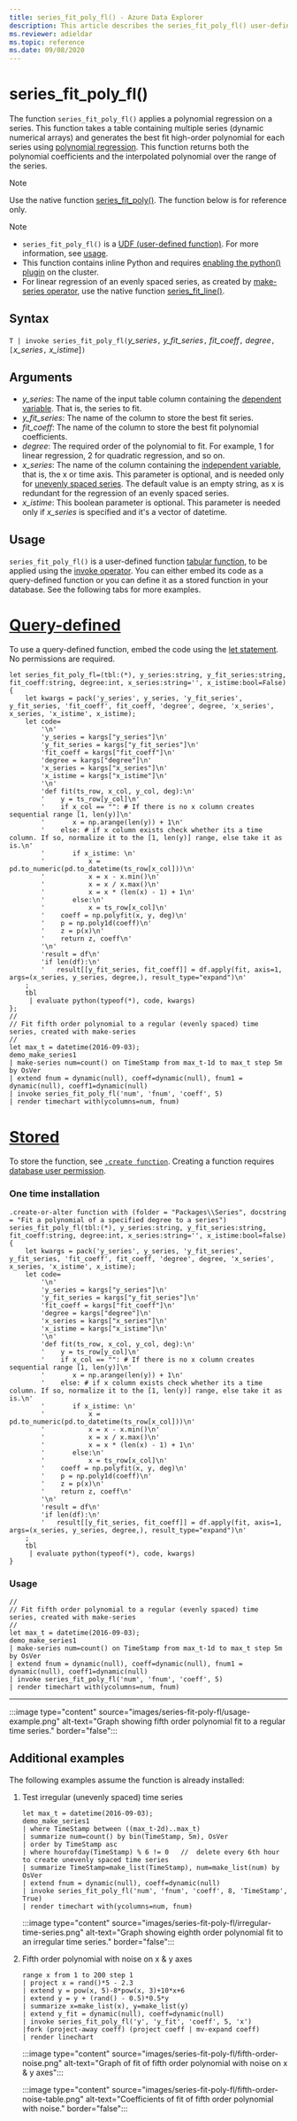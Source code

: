 ```yaml
---
title: series_fit_poly_fl() - Azure Data Explorer
description: This article describes the series_fit_poly_fl() user-defined function in Azure Data Explorer.
ms.reviewer: adieldar
ms.topic: reference
ms.date: 09/08/2020
---
```

# series_fit_poly_fl()

The function `series_fit_poly_fl()` applies a polynomial regression on a series. This function takes a table containing multiple series (dynamic numerical arrays) and generates the best fit high-order polynomial for each series using [polynomial regression](https://en.wikipedia.org/wiki/Polynomial_regression). This function returns both the polynomial coefficients and the interpolated polynomial over the range of the series.

> [!NOTE]
> Use the native function [series_fit_poly()](../query/series-fit-poly-function.md). The function below is for reference only.


> [!NOTE]
> * `series_fit_poly_fl()` is a [UDF (user-defined function)](../query/functions/user-defined-functions.md). For more information, see [usage](#usage).
> * This function contains inline Python and requires [enabling the python() plugin](../query/pythonplugin.md#enable-the-plugin) on the cluster.
> * For linear regression of an evenly spaced series, as created by [make-series operator](../query/make-seriesoperator.md), use the native function [series_fit_line()](../query/series-fit-linefunction.md).

## Syntax

`T | invoke series_fit_poly_fl(`*y_series*`,` *y_fit_series*`,` *fit_coeff*`,` *degree*`, [`*x_series*`,` *x_istime*]`)`
  
## Arguments

* *y_series*: The name of the input table column containing the [dependent variable](https://en.wikipedia.org/wiki/Dependent_and_independent_variables). That is, the series to fit.
* *y_fit_series*: The name of the column to store the best fit series.
* *fit_coeff*: The name of the column to store the best fit polynomial coefficients.
* *degree*: The required order of the polynomial to fit. For example, 1 for linear regression, 2 for quadratic regression, and so on.
* *x_series*: The name of the column containing the [independent variable](https://en.wikipedia.org/wiki/Dependent_and_independent_variables), that is, the x or time axis. This parameter is optional, and is needed only for [unevenly spaced series](https://en.wikipedia.org/wiki/Unevenly_spaced_time_series). The default value is an empty string, as x is redundant for the regression of an evenly spaced series.
* *x_istime*: This boolean parameter is optional. This parameter is needed only if *x_series* is specified and it's a vector of datetime.

## Usage

`series_fit_poly_fl()` is a user-defined function [tabular function](../query/functions/user-defined-functions.md#tabular-function), to be applied using the [invoke operator](../query/invokeoperator.md). You can either embed its code as a query-defined function or you can define it as a stored function in your database. See the following tabs for more examples.

# [Query-defined](#tab/query-defined)

To use a query-defined function, embed the code using the [let statement](../query/letstatement.md). No permissions are required.

<!-- csl: https://help.kusto.windows.net/Samples -->
```kusto
let series_fit_poly_fl=(tbl:(*), y_series:string, y_fit_series:string, fit_coeff:string, degree:int, x_series:string='', x_istime:bool=False)
{
    let kwargs = pack('y_series', y_series, 'y_fit_series', y_fit_series, 'fit_coeff', fit_coeff, 'degree', degree, 'x_series', x_series, 'x_istime', x_istime);
    let code=
        '\n'
        'y_series = kargs["y_series"]\n'
        'y_fit_series = kargs["y_fit_series"]\n'
        'fit_coeff = kargs["fit_coeff"]\n'
        'degree = kargs["degree"]\n'
        'x_series = kargs["x_series"]\n'
        'x_istime = kargs["x_istime"]\n'
        '\n'
        'def fit(ts_row, x_col, y_col, deg):\n'
        '    y = ts_row[y_col]\n'
        '    if x_col == "": # If there is no x column creates sequential range [1, len(y)]\n'
        '       x = np.arange(len(y)) + 1\n'
        '    else: # if x column exists check whether its a time column. If so, normalize it to the [1, len(y)] range, else take it as is.\n'
        '       if x_istime: \n'
        '           x = pd.to_numeric(pd.to_datetime(ts_row[x_col]))\n'
        '           x = x - x.min()\n'
        '           x = x / x.max()\n'
        '           x = x * (len(x) - 1) + 1\n'
        '       else:\n'
        '           x = ts_row[x_col]\n'
        '    coeff = np.polyfit(x, y, deg)\n'
        '    p = np.poly1d(coeff)\n'
        '    z = p(x)\n'
        '    return z, coeff\n'
        '\n'
        'result = df\n'
        'if len(df):\n'
        '   result[[y_fit_series, fit_coeff]] = df.apply(fit, axis=1, args=(x_series, y_series, degree,), result_type="expand")\n'
    ;
    tbl
     | evaluate python(typeof(*), code, kwargs)
};
//
// Fit fifth order polynomial to a regular (evenly spaced) time series, created with make-series
//
let max_t = datetime(2016-09-03);
demo_make_series1
| make-series num=count() on TimeStamp from max_t-1d to max_t step 5m by OsVer
| extend fnum = dynamic(null), coeff=dynamic(null), fnum1 = dynamic(null), coeff1=dynamic(null)
| invoke series_fit_poly_fl('num', 'fnum', 'coeff', 5)
| render timechart with(ycolumns=num, fnum)
```

# [Stored](#tab/stored)

To store the function, see [`.create function`](../management/create-function.md).  Creating a function requires [database user permission](../management/access-control/role-based-authorization.md).

### One time installation

<!-- csl: https://help.kusto.windows.net/Samples -->
```kusto
.create-or-alter function with (folder = "Packages\\Series", docstring = "Fit a polynomial of a specified degree to a series")
series_fit_poly_fl(tbl:(*), y_series:string, y_fit_series:string, fit_coeff:string, degree:int, x_series:string='', x_istime:bool=false)
{
    let kwargs = pack('y_series', y_series, 'y_fit_series', y_fit_series, 'fit_coeff', fit_coeff, 'degree', degree, 'x_series', x_series, 'x_istime', x_istime);
    let code=
        '\n'
        'y_series = kargs["y_series"]\n'
        'y_fit_series = kargs["y_fit_series"]\n'
        'fit_coeff = kargs["fit_coeff"]\n'
        'degree = kargs["degree"]\n'
        'x_series = kargs["x_series"]\n'
        'x_istime = kargs["x_istime"]\n'
        '\n'
        'def fit(ts_row, x_col, y_col, deg):\n'
        '    y = ts_row[y_col]\n'
        '    if x_col == "": # If there is no x column creates sequential range [1, len(y)]\n'
        '       x = np.arange(len(y)) + 1\n'
        '    else: # if x column exists check whether its a time column. If so, normalize it to the [1, len(y)] range, else take it as is.\n'
        '       if x_istime: \n'
        '           x = pd.to_numeric(pd.to_datetime(ts_row[x_col]))\n'
        '           x = x - x.min()\n'
        '           x = x / x.max()\n'
        '           x = x * (len(x) - 1) + 1\n'
        '       else:\n'
        '           x = ts_row[x_col]\n'
        '    coeff = np.polyfit(x, y, deg)\n'
        '    p = np.poly1d(coeff)\n'
        '    z = p(x)\n'
        '    return z, coeff\n'
        '\n'
        'result = df\n'
        'if len(df):\n'
        '   result[[y_fit_series, fit_coeff]] = df.apply(fit, axis=1, args=(x_series, y_series, degree,), result_type="expand")\n'
    ;
    tbl
     | evaluate python(typeof(*), code, kwargs)
}
```

### Usage

<!-- csl: https://help.kusto.windows.net/Samples -->
```kusto
//
// Fit fifth order polynomial to a regular (evenly spaced) time series, created with make-series
//
let max_t = datetime(2016-09-03);
demo_make_series1
| make-series num=count() on TimeStamp from max_t-1d to max_t step 5m by OsVer
| extend fnum = dynamic(null), coeff=dynamic(null), fnum1 = dynamic(null), coeff1=dynamic(null)
| invoke series_fit_poly_fl('num', 'fnum', 'coeff', 5)
| render timechart with(ycolumns=num, fnum)
```

---

:::image type="content" source="images/series-fit-poly-fl/usage-example.png" alt-text="Graph showing fifth order polynomial fit to a regular time series." border="false":::

## Additional examples

The following examples assume the function is already installed:

1. Test irregular (unevenly spaced) time series
    
    <!-- csl: https://help.kusto.windows.net/Samples -->
    ```kusto
    let max_t = datetime(2016-09-03);
    demo_make_series1
    | where TimeStamp between ((max_t-2d)..max_t)
    | summarize num=count() by bin(TimeStamp, 5m), OsVer
    | order by TimeStamp asc
    | where hourofday(TimeStamp) % 6 != 0   //  delete every 6th hour to create unevenly spaced time series
    | summarize TimeStamp=make_list(TimeStamp), num=make_list(num) by OsVer
    | extend fnum = dynamic(null), coeff=dynamic(null)
    | invoke series_fit_poly_fl('num', 'fnum', 'coeff', 8, 'TimeStamp', True)
    | render timechart with(ycolumns=num, fnum)
    ```
    
    :::image type="content" source="images/series-fit-poly-fl/irregular-time-series.png" alt-text="Graph showing eighth order polynomial fit to an irregular time series." border="false":::

1. Fifth order polynomial with noise on x & y axes

    <!-- csl: https://help.kusto.windows.net/Samples -->
    ```kusto
    range x from 1 to 200 step 1
    | project x = rand()*5 - 2.3
    | extend y = pow(x, 5)-8*pow(x, 3)+10*x+6
    | extend y = y + (rand() - 0.5)*0.5*y
    | summarize x=make_list(x), y=make_list(y)
    | extend y_fit = dynamic(null), coeff=dynamic(null)
    | invoke series_fit_poly_fl('y', 'y_fit', 'coeff', 5, 'x')
    |fork (project-away coeff) (project coeff | mv-expand coeff)
    | render linechart
    ```
        
    :::image type="content" source="images/series-fit-poly-fl/fifth-order-noise.png" alt-text="Graph of fit of fifth order polynomial with noise on x & y axes":::
       
    :::image type="content" source="images/series-fit-poly-fl/fifth-order-noise-table.png" alt-text="Coefficients of fit of fifth order polynomial with noise." border="false":::
